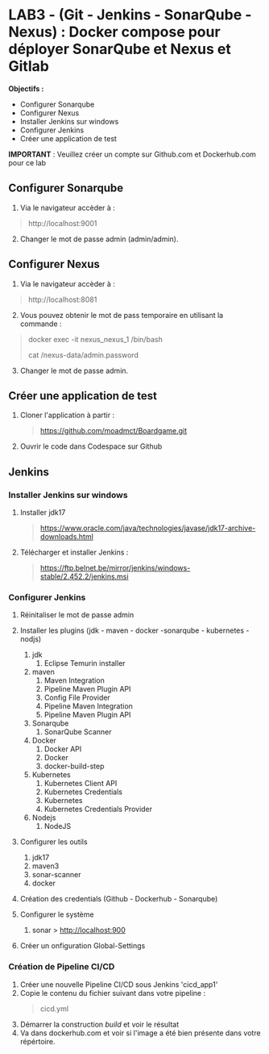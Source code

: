 # LAB3 - (Git - Jenkins - SonarQube - Nexus) : Docker compose pour déployer SonarQube et Nexus et Gitlab
**Objectifs :**
* Configurer Sonarqube
* Configurer Nexus
* Installer Jenkins sur windows
* Configurer Jenkins
* Créer une application de test

**IMPORTANT** : Veuillez créer un compte sur Github.com et Dockerhub.com pour ce lab

## Configurer Sonarqube
1. Via le navigateur accèder à : 
>http://localhost:9001

2. Changer le mot de passe admin (admin/admin).

## Configurer Nexus
1. Via le navigateur accèder à : 
>http://localhost:8081

2. Vous pouvez obtenir le mot de pass temporaire en utilisant la commande :
>docker exec -it nexus_nexus_1 /bin/bash
>
>cat /nexus-data/admin.password

3. Changer le mot de passe admin. 

## Créer une application de test 
1. Cloner l'application à partir : 
    >https://github.com/moadmct/Boardgame.git
2. Ouvrir le code dans Codespace sur Github

## Jenkins
### Installer Jenkins sur windows
1. Installer jdk17
    >https://www.oracle.com/java/technologies/javase/jdk17-archive-downloads.html

2. Télécharger et installer Jenkins :
    >https://ftp.belnet.be/mirror/jenkins/windows-stable/2.452.2/jenkins.msi

### Configurer Jenkins
1. Réinitaliser le mot de passe admin
2. Installer les plugins (jdk - maven - docker -sonarqube - kubernetes - nodjs)
    1. jdk
        1. Eclipse Temurin installer
    1. maven
        1. Maven Integration  
        1. Pipeline Maven Plugin API  
        1. Config File Provider  
        1. Pipeline Maven Integration  
        1. Pipeline Maven Plugin API 
    1. Sonarqube
        1. SonarQube Scanner
    1. Docker
        1. Docker API
        1. Docker
        1. docker-build-step
    1. Kubernetes
        1. Kubernetes Client API
        1. Kubernetes Credentials
        1. Kubernetes
        1. Kubernetes Credentials Provider
    1. Nodejs
        1. NodeJS

1. Configurer les outils
    1. jdk17
    1. maven3
    1. sonar-scanner
    1. docker
1. Création des credentials (Github - Dockerhub - Sonarqube)
1. Configurer le système
    1. sonar > <http://localhost:900>
1. Créer un onfiguration Global-Settings

### Création de Pipeline CI/CD
1. Créer une nouvelle Pipeline CI/CD sous Jenkins 'cicd_app1'
1. Copie le contenu du fichier suivant dans votre pipeline :
    > cicd.yml
1. Démarrer la construction *build* et voir le résultat
1. Va dans dockerhub.com et voir si l'image a été bien présente dans votre répértoire.


